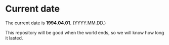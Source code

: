 # Current date

The current date is **1994.04.01.** (YYYY.MM.DD.)

This repository will be good when the world ends, so we will know how long it lasted.